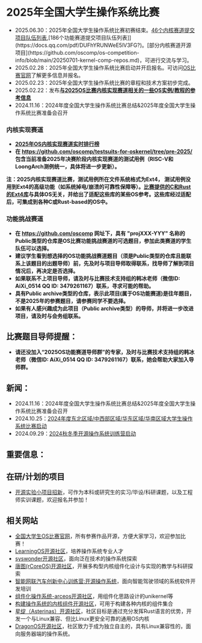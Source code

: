# 2025年全国大学生操作系统比赛
- 2025.06.30：2025年全国大学生操作系统比赛初赛结束。[46个内核赛道提交项目队伍列表](https://docs.qq.com/pdf/DUFZUTGRrZ2F5UmJR?),[186个功能赛道提交项目队伍列表]](https://docs.qq.com/pdf/DUFhYRUNWeE5lV3FG?)。[部分内核赛道开源项目](https://github.com/oscomp/os-competition-info/blob/main/20250701-kernel-comp-repos.md)，可进行交流与学习。
- 2025.02.28：2025年全国大学生操作系统比赛启动并开启报名。可访问[OS比赛官网](https://os.educg.net/)了解更多信息并报名。
- 2025.02.23：2025年全国大学生操作系统比赛的章程和技术方案初步完成。
- 2025.02.22：发布[**与2025OS比赛内核实现赛道相关的一些OS实例/教程的参考信息**](https://github.com/oscomp/os-competition-info/blob/main/ref-info.md)
- 2024.11.16：2024年度全国大学生操作系统比赛总结&2025年度全国大学生操作系统比赛准备会召开
 
### 内核实现赛道
- [**2025年OS内核实现赛道实时排行榜**](https://course.educg.net/pages/contest/contest_rank.jsp?contestID=R0LIpo5ERIA&my=false&contestCID=0#contestSubAn)
- **在 https://github.com/oscomp/testsuits-for-oskernel/tree/pre-2025/ 包含当前准备2025年决赛阶段内核实现赛道的测试用例（RISC-V和LoongArch测例统一，具体将进一步更新）。**

**注：2025内核实现赛道比赛，测试用例所在文件系统格式为Ext4， 测试用例没用到Ext4的高级功能（如系统掉电/崩溃的可靠性保障等）。[比赛提供的C和Rust的Ext4库](https://github.com/oscomp/os-competition-info/blob/main/ref-info.md#ext4%E6%96%87%E4%BB%B6%E7%B3%BB%E7%BB%9F%E5%8F%82%E8%80%83%E5%AE%9E%E7%8E%B0)与具体OS无关，并给出了适配这些库的某些OS参考。这些库经过适配后，可集成到各种C或Rust-based的OS中。**

### 功能挑战赛道 
- **在 https://github.com/oscomp 网址下，具有 "projXXX-YYY" 名称的Public类型的仓库是OS比赛功能挑战赛道的可选题目，参加此类赛道的学生队伍可以选择。**  
- **建议学生看到想选择的OS功能挑战赛道题目（须是Public类型的仓库且能联系上该题目的出题导师）前，先及时与项目导师取得联系，找导师了解到项目情况后，再决定是否选择。**  
- **如果联系不上项目导师，请及时与比赛技术支持组的韩冰老师（微信ID: AiXi_0514 QQ ID: 3479261167）联系，寻求可能的帮助。**
- **具有Public archive类型的仓库，表示此项目(属于OS功能赛道)是往年题目，不是2025年的参赛题目，请参赛同学不要选择。**
- **如果有人感兴趣成为此项目（Public archive类型）的导师，并将进一步改进项目，请及时与会务组联系。**

## **比赛题目导师提醒：**  

- **请还没加入“2025OS功能赛道导师群”的专家，及时与比赛技术支持组的韩冰老师（微信ID: AiXi_0514 QQ ID: 3479261167）联系，她会帮助大家加入导师群。**

## 新闻：
- 2024.11.16：2024年度全国大学生操作系统比赛总结&2025年度全国大学生操作系统比赛准备会召开
- 2024.10.25：[2024年度东北区域/中西部区域/华东区域/华南区域大学生操作系统比赛启动](https://os.educg.net/#/)
- 2024.09.29：[2024秋冬季开源操作系统训练营启动](https://opencamp.cn/os2edu/camp/2024fall)

## 重要信息：

## 在研/计划的项目
- [开源实验小项目招新](https://github.com/orgs/rcore-os/discussions/categories/ideas)，可作为本科或研究生的实习/毕设/科研课题，以及工程师实训课题，欢迎报名并参加！

## 相关网站
- [全国大学生OS比赛官网](https://os.educg.net/)，所有参赛作品开源，方便大家学习，欢迎参加比赛！
- [LearningOS开源社区](https://github.com/learningos)，培养操作系统专业人才
- [syswonder开源社区](https://syswonder.org/)，面向泛在技术的操作系统探索
- [唐图(rCoreOS)开源社区](https://github.com/rcore-os)，开展多构型内核组件化设计与实现的教学与科研探索
- [智能网联汽车创新中心训练营:开源操作系统](https://github.com/cicvedu)，面向智能驾驶领域的系统软件开发培训
- [组件化操作系统-arceos开源社区](https://github.com/arceos-org/)，用组件化思路设计的unikernel等
- [构建操作系统的内核组件开源社区](https://github.com/kern-crates)，可用于构建各种内核的组件集合
- [星绽（Asterinas）开源社区](https://github.com/asterinas/asterinas)，社区目标是通过充分发挥Rust语言的优势，开发一个与Linux兼容、但比Linux更安全可靠的通用OS内核
- [DragonOS开源社区](https://github.com/DragonOS-Community/)，社区致力于成为独立自主的，具有Linux兼容性的，面向服务器端的操作系统。

